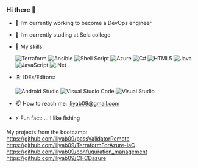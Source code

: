 ### Hi there 👋


- 🔭 I’m currently working to become a DevOps engineer

- 🌱 I’m currently studing at Sela college 

- 💬 My skills: 

     ![Terraform](https://img.shields.io/badge/terraform-%235835CC.svg?style=for-the-badge&logo=terraform&logoColor=white)  ![Ansible](https://img.shields.io/badge/ansible-%231A1918.svg?style=for-the-badge&logo=ansible&logoColor=white)  ![Shell Script](https://img.shields.io/badge/shell_script-%23121011.svg?style=for-the-badge&logo=gnu-bash&logoColor=white)  ![Azure](https://img.shields.io/badge/azure-%230072C6.svg?style=for-the-badge&logo=azure-devops&logoColor=white)  ![C#](https://img.shields.io/badge/c%23-%23239120.svg?style=for-the-badge&logo=c-sharp&logoColor=white)  ![HTML5](https://img.shields.io/badge/html5-%23E34F26.svg?style=for-the-badge&logo=html5&logoColor=white)  ![Java](https://img.shields.io/badge/java-%23ED8B00.svg?style=for-the-badge&logo=java&logoColor=white)  ![JavaScript](https://img.shields.io/badge/javascript-%23323330.svg?style=for-the-badge&logo=javascript&logoColor=%23F7DF1E)  ![.Net](https://img.shields.io/badge/.NET-5C2D91?style=for-the-badge&logo=.net&logoColor=white)
- 🏝 IDEs/Editors:

  ![Android Studio](https://img.shields.io/badge/Android%20Studio-3DDC84.svg?style=for-the-badge&logo=android-studio&logoColor=white)  ![Visual Studio Code](https://img.shields.io/badge/Visual%20Studio%20Code-0078d7.svg?style=for-the-badge&logo=visual-studio-code&logoColor=white)  ![Visual Studio](https://img.shields.io/badge/Visual%20Studio-5C2D91.svg?style=for-the-badge&logo=visual-studio&logoColor=white)
- 📫 How to reach me: iliyab09@gmail.com

- ⚡ Fun fact: ... I like fishing



My projects from the bootcamp:</br>
https://github.com/iliyab09/passValidatorRemote</br>
https://github.com/iliyab09/TerraformForAzure-IaC</br>
https://github.com/iliyab09/confuguration_management</br>
https://github.com/iliyab09/CI-CDazure</br></br></br>

